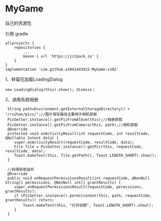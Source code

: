 # MyGame
自己的资源包


引用 gradle

    allprojects {
        repositories {
            ...
            maven { url 'https://jitpack.io' }
        }
    }
    implementation 'com.github.a1041443922:MyGame:v102'
 
1、转菊花加载LoadingDialog

    new LoadingDialog(this).show(); dismiss；

2、调用系统相册

     String path=Environment.getExternalStorageDirectory() + "/ruihan/pics/";//图片保存路径主要用于相机获取
     PicGetter.instance().getPicFromAlbum(this);//相册获取
     PicGetter.instance().getPicFromCamara(this, path);//相机获取
     @Override
     protected void onActivityResult(int requestCode, int resultCode, @Nullable Intent data) {
        super.onActivityResult(requestCode, resultCode, data);
        File file = PicGetter.instance().getPic(this, requestCode, resultCode, data);
        Toast.makeText(this, file.getPath(), Toast.LENGTH_SHORT).show();
     }

     //权限获取监听
     @Override
     public void onRequestPermissionsResult(int requestCode, @NonNull String[] permissions, @NonNull int[] grantResults) {
        super.onRequestPermissionsResult(requestCode, permissions, grantResults);
        if (PicGetter.instance().permitionSet(this, path, requestCode, grantResults)) return;
            Toast.makeText(this, "打开权限", Toast.LENGTH_SHORT).show();
        }
     }